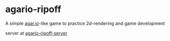 # agario-ripoff
A simple [agar.io](http://www.agar.io)-like game to practice 2d-rendering and game development

server at [agario-ripoff-server](http://www.github.io/jlam55555/agario-ripoff-server)
